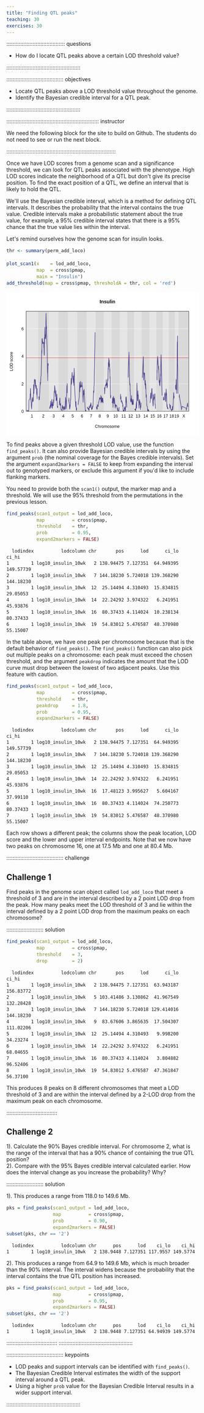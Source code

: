 ```yaml
---
title: "Finding QTL peaks"
teaching: 30
exercises: 30
---
```


:::::::::::::::::::::::::::::::::::::: questions 

- How do I locate QTL peaks above a certain LOD threshold value?

::::::::::::::::::::::::::::::::::::::::::::::::

::::::::::::::::::::::::::::::::::::: objectives

- Locate QTL peaks above a LOD threshold value throughout the genome.
- Identify the Bayesian credible interval for a QTL peak.

::::::::::::::::::::::::::::::::::::::::::::::::


:::::::::::::::::::::::::::::::::::::::::::::::::::::::::::: instructor

We need the following block for the site to build on Github. The students do
not need to see or run the next block.

:::::::::::::::::::::::::::::::::::::::::::::::::::::::::::::::::::::::



Once we have LOD scores from a genome scan and a significance threshold, we can 
look for QTL peaks associated with the phenotype. High LOD scores indicate the 
neighborhood of a QTL but don't give its precise position. To find the exact 
position of a QTL, we define an interval that is likely to hold the QTL.

We'll use the Bayesian credible interval, which is a method for defining QTL 
intervals. It describes the probability that the interval contains the true 
value. Credible intervals make a probabilistic statement about the true value, 
for example, a 95% credible interval states that there is a 95% chance that the 
true value lies within the interval.

Let's remind ourselves how the genome scan for insulin looks.


``` r
thr <- summary(perm_add_loco)

plot_scan1(x    = lod_add_loco,
           map  = cross$pmap,
           main = "Insulin")
add_threshold(map = cross$pmap, thresholdA = thr, col = 'red')
```

<img src="fig/find-lod-peaks-rendered-plot_scan1-1.png" style="display: block; margin: auto;" />

To find peaks above a given threshold LOD value, use the function 
`find_peaks()`. It can also provide Bayesian credible intervals by using the 
argument `prob` (the nominal coverage for the Bayes credible intervals). Set the 
argument `expand2markers = FALSE` to keep from expanding the interval out to 
genotyped markers, or exclude this argument if you'd like to include flanking 
markers.

You need to provide both the `scan1()` output, the marker map and a 
threshold. We will use the 95% threshold from the permutations in the previous 
lesson.


``` r
find_peaks(scan1_output = lod_add_loco, 
           map          = cross$pmap, 
           threshold    = thr, 
           prob         = 0.95, 
           expand2markers = FALSE)
```

``` output
  lodindex          lodcolumn chr       pos      lod      ci_lo     ci_hi
1        1 log10_insulin_10wk   2 138.94475 7.127351  64.949395 149.57739
2        1 log10_insulin_10wk   7 144.18230 5.724018 139.368290 144.18230
3        1 log10_insulin_10wk  12  25.14494 4.310493  15.834815  29.05053
4        1 log10_insulin_10wk  14  22.24292 3.974322   6.241951  45.93876
5        1 log10_insulin_10wk  16  80.37433 4.114024  10.238134  80.37433
6        1 log10_insulin_10wk  19  54.83012 5.476587  48.370980  55.15007
```

In the table above, we have one peak per chromosome because that is the default
behavior of `find_peaks()`. The `find_peaks()` function can also pick out 
multiple peaks on a chromosome: each peak must exceed the chosen threshold, and 
the argument `peakdrop` indicates the amount that the LOD curve must drop 
between the lowest of two adjacent peaks.  Use this feature with caution.


``` r
find_peaks(scan1_output = lod_add_loco, 
           map          = cross$pmap, 
           threshold    = thr, 
           peakdrop     = 1.8, 
           prob         = 0.95, 
           expand2markers = FALSE)
```

``` output
  lodindex          lodcolumn chr       pos      lod      ci_lo     ci_hi
1        1 log10_insulin_10wk   2 138.94475 7.127351  64.949395 149.57739
2        1 log10_insulin_10wk   7 144.18230 5.724018 139.368290 144.18230
3        1 log10_insulin_10wk  12  25.14494 4.310493  15.834815  29.05053
4        1 log10_insulin_10wk  14  22.24292 3.974322   6.241951  45.93876
5        1 log10_insulin_10wk  16  17.48123 3.995627   5.604167  37.99110
6        1 log10_insulin_10wk  16  80.37433 4.114024  74.250773  80.37433
7        1 log10_insulin_10wk  19  54.83012 5.476587  48.370980  55.15007
```

Each row shows a different peak; the columns show the peak location, LOD score 
and the lower and upper interval endpoints. Note that we now have two peaks
on chromosome 16, one at 17.5 Mb and one at 80.4 Mb.

::::::::::::::::::::::::::::::::::::: challenge 

## Challenge 1

Find peaks in the genome scan object called `lod_add_loco` that meet a threshold
of 3 and are in the interval described by a 2 point LOD drop from the peak. How
many peaks meet the LOD threshold of 3 and lie within the interval defined by a 
2 point LOD drop from the maximum peaks on each chromosome?

:::::::::::::::::::::::: solution 


``` r
find_peaks(scan1_output = lod_add_loco, 
           map          = cross$pmap, 
           threshold    = 3, 
           drop         = 2)
```

``` output
  lodindex          lodcolumn chr       pos      lod      ci_lo     ci_hi
1        1 log10_insulin_10wk   2 138.94475 7.127351  63.943187 156.83772
2        1 log10_insulin_10wk   5 103.41486 3.130862  41.967549 132.28428
3        1 log10_insulin_10wk   7 144.18230 5.724018 129.414016 144.18230
4        1 log10_insulin_10wk   9  83.67606 3.865635  17.504307 111.02206
5        1 log10_insulin_10wk  12  25.14494 4.310493   9.998200  34.23274
6        1 log10_insulin_10wk  14  22.24292 3.974322   6.241951  68.04655
7        1 log10_insulin_10wk  16  80.37433 4.114024   3.804882  96.52406
8        1 log10_insulin_10wk  19  54.83012 5.476587  47.361847  56.37100
```

This produces 8 peaks on 8 different chromosomes that meet a LOD threshold of 3 
and are within the interval defined by a 2-LOD drop from the maximum peak on 
each chromosome.

:::::::::::::::::::::::::::::::::

## Challenge 2

1). Calculate the 90% Bayes credible interval.
For chromosome 2, what is the range of the interval that has a 90% 
chance of containing the true QTL position?  
2). Compare with the 95% Bayes credible interval calculated earlier. How does 
the interval change as you increase the probability? Why?

:::::::::::::::::::::::: solution 

1). This produces a range from 118.0 to 149.6 Mb. 


``` r
pks = find_peaks(scan1_output = lod_add_loco, 
                 map          = cross$pmap,
                 prob         = 0.90, 
                 expand2markers = FALSE)
subset(pks, chr == '2')
```

``` output
  lodindex          lodcolumn chr      pos      lod    ci_lo    ci_hi
1        1 log10_insulin_10wk   2 138.9448 7.127351 117.9557 149.5774
```

2). This produces a range from 64.9 to 149.6 Mb, which is much broader than 
the 90% interval. The interval widens because the probability that the interval
contains the true QTL position has increased. 


``` r
pks = find_peaks(scan1_output = lod_add_loco, 
                 map          = cross$pmap,
                 prob         = 0.95, 
                 expand2markers = FALSE)
subset(pks, chr == '2')
```

``` output
  lodindex          lodcolumn chr      pos      lod    ci_lo    ci_hi
1        1 log10_insulin_10wk   2 138.9448 7.127351 64.94939 149.5774
```

:::::::::::::::::::::::::::::::::
::::::::::::::::::::::::::::::::::::::::::::::::

::::::::::::::::::::::::::::::::::::: keypoints 

- LOD peaks and support intervals can be identified with `find_peaks()`.
- The Bayesian Credible Interval estimates the width of the support interval
around a QTL peak.
- Using a higher `prob` value for the Bayesian Credible Interval results in a
wider support interval.

::::::::::::::::::::::::::::::::::::::::::::::::

